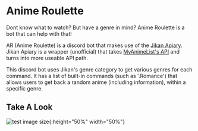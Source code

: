 # Anime Roulette
Dont know what to watch? But have a genre in mind?
Anime Roulette is a bot that can help with that!

AR (Anime Roulette) is a discord bot that makes use of the [Jikan Apiary](https://jikan.docs.apiary.io/#introduction/information). Jikan Apiary is a wrapper (unofficial) that takes [MyAnimeList's API](https://myanimelist.net/) and turns into more useable API path.

This discord bot uses Jikan's genre category to get various genres for each command. It has a list of built-in commands (such as '.Romance') that allows users to get back a random anime (including information), within a specific genre.

## Take A Look

![test image size](/img/post-bg-2015.jpg){:height="50%" width="50%"}




